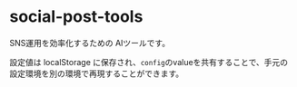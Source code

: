 # social-post-tools

SNS運用を効率化するための AIツールです。

設定値は localStorage に保存され、`config`のvalueを共有することで、手元の設定環境を別の環境で再現することができます。
